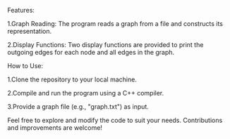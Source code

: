 Features:

1.Graph Reading: The program reads a graph from a file and constructs its representation.

2.Display Functions: Two display functions are provided to print the outgoing edges for each node and all edges in the graph.

How to Use:

1.Clone the repository to your local machine.

2.Compile and run the program using a C++ compiler.

3.Provide a graph file (e.g., "graph.txt") as input.


 Feel free to explore and modify the code to suit your needs. Contributions and improvements are welcome!

